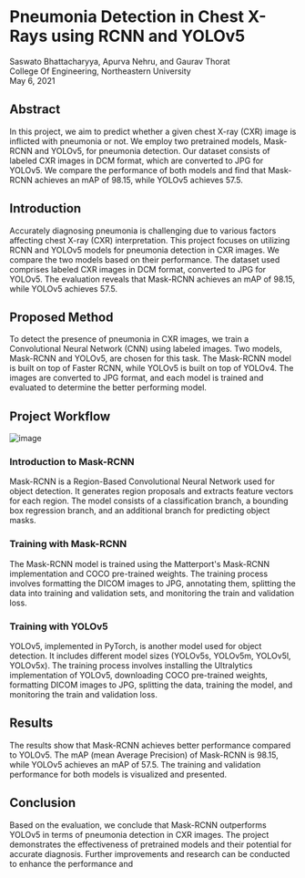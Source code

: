 # Pneumonia Detection in Chest X-Rays using RCNN and YOLOv5

Saswato Bhattacharyya, Apurva Nehru, and Gaurav Thorat  
College Of Engineering, Northeastern University  
May 6, 2021

## Abstract
In this project, we aim to predict whether a given chest X-ray (CXR) image is inflicted with pneumonia or not. We employ two pretrained models, Mask-RCNN and YOLOv5, for pneumonia detection. Our dataset consists of labeled CXR images in DCM format, which are converted to JPG for YOLOv5. We compare the performance of both models and find that Mask-RCNN achieves an mAP of 98.15, while YOLOv5 achieves 57.5.

## Introduction
Accurately diagnosing pneumonia is challenging due to various factors affecting chest X-ray (CXR) interpretation. This project focuses on utilizing RCNN and YOLOv5 models for pneumonia detection in CXR images. We compare the two models based on their performance. The dataset used comprises labeled CXR images in DCM format, converted to JPG for YOLOv5. The evaluation reveals that Mask-RCNN achieves an mAP of 98.15, while YOLOv5 achieves 57.5.

## Proposed Method
To detect the presence of pneumonia in CXR images, we train a Convolutional Neural Network (CNN) using labeled images. Two models, Mask-RCNN and YOLOv5, are chosen for this task. The Mask-RCNN model is built on top of Faster RCNN, while YOLOv5 is built on top of YOLOv4. The images are converted to JPG format, and each model is trained and evaluated to determine the better performing model.

## Project Workflow
![image](https://github.com/Saswato/Pneumonia-Detection-RCNN-YOLOv5/assets/67147010/69870b12-342c-4050-83bf-97a7b7e142ad)


### Introduction to Mask-RCNN
Mask-RCNN is a Region-Based Convolutional Neural Network used for object detection. It generates region proposals and extracts feature vectors for each region. The model consists of a classification branch, a bounding box regression branch, and an additional branch for predicting object masks.

### Training with Mask-RCNN
The Mask-RCNN model is trained using the Matterport's Mask-RCNN implementation and COCO pre-trained weights. The training process involves formatting the DICOM images to JPG, annotating them, splitting the data into training and validation sets, and monitoring the train and validation loss.

### Training with YOLOv5
YOLOv5, implemented in PyTorch, is another model used for object detection. It includes different model sizes (YOLOv5s, YOLOv5m, YOLOv5l, YOLOv5x). The training process involves installing the Ultralytics implementation of YOLOv5, downloading COCO pre-trained weights, formatting DICOM images to JPG, splitting the data, training the model, and monitoring the train and validation loss.

## Results
The results show that Mask-RCNN achieves better performance compared to YOLOv5. The mAP (mean Average Precision) of Mask-RCNN is 98.15, while YOLOv5 achieves an mAP of 57.5. The training and validation performance for both models is visualized and presented.

## Conclusion
Based on the evaluation, we conclude that Mask-RCNN outperforms YOLOv5 in terms of pneumonia detection in CXR images. The project demonstrates the effectiveness of pretrained models and their potential for accurate diagnosis. Further improvements and research can be conducted to enhance the performance and

